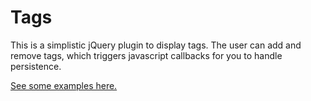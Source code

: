 # Tags

This is a simplistic jQuery plugin to display tags. The user can add and remove tags, which triggers javascript callbacks for you to handle persistence.

[See some examples here.](http://nippysaurus.github.com/tags)
